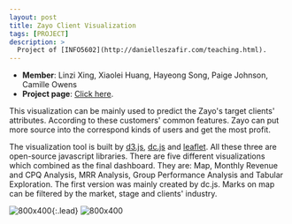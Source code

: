```yaml
---
layout: post
title: Zayo Client Visualization
tags: [PROJECT]
description: >
  Project of [INFO5602](http://danielleszafir.com/teaching.html).
---
```

- **Member**: Linzi Xing, Xiaolei Huang, Hayeong Song, Paige Johnson, Camille Owens
- **Project page**: [Click here](https://github.com/INFO-4602-5602/project1-zayo-project1).

This visualization can be mainly used to predict the Zayo's target clients' attributes. According to these customers' common features. Zayo can put more source into the correspond kinds of users and get the most profit.

The visualization tool is built by [d3.js](https://d3js.org/), [dc.js](https://dc-js.github.io/dc.js/) and [leaflet](http://leafletjs.com/). All these three are open-source javascript libraries. There are five different visualizations which combined as the final dashboard. They are: Map, Monthly Revenue and CPQ Analysis, MRR Analysis, Group Performance Analysis and Tabular Exploration. The first version was mainly created by dc.js. Marks on map can be filtered by the market, stage and clients' industry.

![800x400](http://deanxing.net/public/img/zayo1.png "Version 1 with dc.js"){:.lead}
![800x400](http://deanxing.net/public/img/zayo2.png "Final Version")
